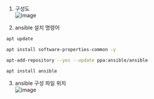 1. 구성도 <br />
![image](https://github.com/NOOJU/intern-project/assets/88716899/5e41da8e-f86f-4326-b169-285bbd6e86e8)

2. ansible 설치 명령어
```bash
apt update
```
```bash
apt install software-properties-common -y
```
```bash
apt-add-repository --yes --update ppa:ansible/ansible
```
```bash
apt install ansible
```

3. ansible 구성 파일 위치 <br />
![image](https://github.com/NOOJU/intern-project/assets/88716899/5a08da11-3519-4f21-b52a-ad474e013c18)
